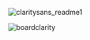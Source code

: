 
![claritysans_readme1](https://github.com/user-attachments/assets/5e3ee737-450f-4270-be9e-0f73b5c47441)

![boardclarity](https://github.com/user-attachments/assets/2edff7ff-8015-4822-9957-259dd6e00c62)
